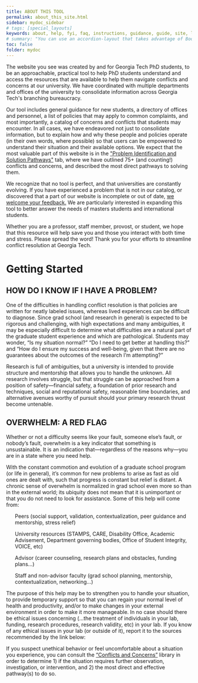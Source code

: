 ```yaml
---
title: ABOUT THIS TOOL
permalink: about_this_site.html
sidebar: mydoc_sidebar
# tags: [special_layouts]
keywords: about, help, fyi, faq, instructions, guidance, guide, site, landing page
# summary: "You can use an accordion-layout that takes advantage of Bootstrap styling. This is useful for an FAQ page."
toc: false
folder: mydoc
---
```


<p>The website you see was created by and for Georgia Tech PhD students, to be an approachable, practical tool to help PhD students understand and access the resources that are available to help them navigate conflicts and concerns at our university. We have coordinated with multiple departments and offices of the university to consolidate information across Georgia Tech's branching bureaucracy.</p> 

<p>Our tool includes general guidance for new students, a directory of offices and personnel, a list of policies that may apply to common complaints, and most importantly, a catalog of concerns and conflicts that students may encounter. In all cases, we have endeavored not just to consolidate information, but to explain how and why these people and policies operate (in their own words, where possible) so that users can be empowered to understand their situation and their available options. We expect that the most valuable part of this website is in the <A href="/pages/problem-identification/problem-identification.html">"Problem Identification and Solution Pathways"</A> tab, where we have outlined 75+ (and counting!) conflicts and concerns, and described the most direct pathways to solving them.</p>

<p>We recognize that no tool is perfect, and that universities are constantly evolving. If you have experienced a problem that is not in our catalog, or discovered that a part of our website is incomplete or out of date, <A href="/pages/feedback/feedback.html">we welcome your feedback.</A> We are particularly interested in expanding this tool to better answer the needs of masters students and international students.</p>

<p>Whether you are a professor, staff member, provost, or student, we hope that this resource will help save you and those you interact with both time and stress. Please spread the word! Thank you for your efforts to streamline conflict resolution at Georgia Tech. </p>

<h1>Getting Started</h1>

<h2>HOW DO I KNOW IF I HAVE A PROBLEM?</h2>
<p> One of the difficulties in handling conflict resolution is that policies are written for neatly labeled issues, whereas lived experiences can be difficult to diagnose. Since grad school (and research in general) is expected to be rigorous and challenging, with high expectations and many ambiguities, it may be especially difficult to determine what difficulties are a natural part of the graduate student experience and which are pathological. Students may wonder, “Is my situation normal?” “Do I need to get better at handling this?” and “How do I ensure my success and well-being, given that there are no guarantees about the outcomes of the research I’m attempting?”</p>
<p> Research is full of ambiguities, but a university is intended to provide structure and mentorship that allows you to handle the unknown. All research involves struggle, but that struggle can be approached from a position of safety—financial safety, a foundation of prior research and techniques, social and reputational safety, reasonable time boundaries, and alternative avenues worthy of pursuit should your primary research thrust become untenable.</p>

<h2>OVERWHELM: A RED FLAG</h2>
<p>Whether or not a difficulty seems like your fault, someone else’s fault, or nobody’s fault, overwhelm is a key indicator that something is unsustainable. It is an indication that—regardless of the reasons why—you are in a state where you need help.</p>
<p>With the constant commotion and evolution of a graduate school program (or life in general), it’s common for new problems to arise as fast as old ones are dealt with, such that progress is constant but relief is distant. A chronic sense of overwhelm is normalized in grad school even more so than in the external world; its ubiquity does not mean that it is unimportant or that you do not need to look for assistance. Some of this help will come from:</p>
<ul>Peers (social support, validation, contextualization, peer guidance and mentorship, stress relief)</ul>
<ul>University resources (STAMPS, CARE, Disability Office, Academic Advisement, Department governing bodies, Office of Student Integrity, VOICE, etc)</ul>
<ul>Advisor (career counseling, research plans and obstacles, funding plans…)</ul>
<ul>Staff and non-advisor faculty (grad school planning, mentorship, contextualization, networking…)</ul>
<p>The purpose of this help may be to strengthen you to handle your situation, to provide temporary support so that you can regain your normal level of health and productivity, and/or to make changes in your external environment in order to make it more manageable.
In no case should there be ethical issues concerning (…the treatment of individuals in your lab, funding, research procedures, research validity, etc) in your lab. If you know of any ethical issues in your lab (or outside of it), report it to the sources recommended by the link below: </p>
<p>If you suspect unethical behavior or feel uncomfortable about a situation you experience, you can consult the <A href="/pages/problem-identification/problem-identification.html">“Conflicts and Concerns”</A> library in order to determine 1) if the situation requires further observation, investigation, or intervention, and 2) the most direct and effective pathway(s) to do so.
 </p>